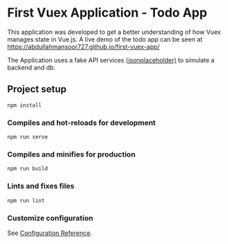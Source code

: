 # First Vuex Application - Todo App

This application was developed to get a better understanding of how Vuex manages state in Vue.js. A live demo of the todo app can be seen at https://abdullahmansoor727.github.io/first-vuex-app/

The Application uses a fake API services <a href="https://jsonplaceholder.typicode.com/todos">(jsonplaceholder)</a> to simulate a backend and db.

## Project setup
```
npm install
```

### Compiles and hot-reloads for development
```
npm run serve
```

### Compiles and minifies for production
```
npm run build
```

### Lints and fixes files
```
npm run lint
```

### Customize configuration
See [Configuration Reference](https://cli.vuejs.org/config/).
